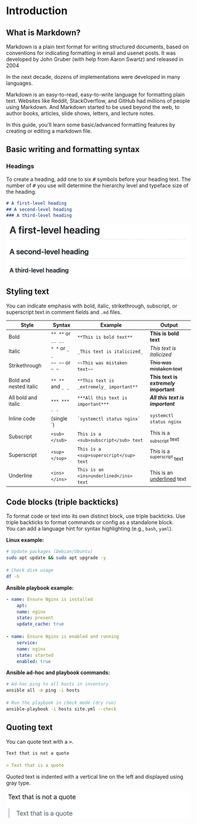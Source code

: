 # Introduction

## What is Markdown?

Markdown is a plain text format for writing structured documents, based on conventions for indicating formatting in email and usenet posts. It was developed by John Gruber (with help from Aaron Swartz) and released in 2004 

In the next decade, dozens of implementations were developed in many languages. 

Markdown is an easy-to-read, easy-to-write language for formatting plain text. Websites like Reddit, StackOverflow, and GitHub had millions of people using Markdown. And Markdown started to be used beyond the web, to author books, articles, slide shows, letters, and lecture notes.

In this guide, you'll learn some basic/advanced formatting features by creating or editing a markdown file.

## Basic writing and formatting syntax

### Headings

To create a heading, add one to six <kbd>#</kbd> symbols before your heading text. The number of <kbd>#</kbd> you use will determine the hierarchy level and typeface size of the heading.

```markdown
# A first-level heading
## A second-level heading
### A third-level heading
```

![Markdown showing sample h1, h2, and h3 headers, which descend in type size and visual weight to show hierarchy level.](../picture/headings-rendered.png)

## Styling text

You can indicate emphasis with bold, italic, strikethrough, subscript, or superscript text in comment fields and `.md` files.


| Style                  | Syntax                | Example                                  | Output                                    |
| ---------------------- | --------------------- | ---------------------------------------- | ----------------------------------------- |
| Bold                   | `** **` or `__ __`    | `**This is bold text**`                  | **This is bold text**                     |
| Italic                 | `* *` or `_ _`        | `_This text is italicized_`              | _This text is italicized_                 |
| Strikethrough          | `~~ ~~` or `~ ~`      | `~~This was mistaken text~~`             | ~~This was mistaken text~~                |
| Bold and nested italic | `** **` and `_ _`     | `**This text is _extremely_ important**` | **This text is _extremely_ important**    |
| All bold and italic    | `*** ***`             | `***All this text is important***`       | ***All this text is important***          | 
| Inline code            | `` ` ` `` (single `)  | `` `systemctl status nginx` ``           | `systemctl status nginx`                      |
| Subscript              | `<sub> </sub>`        | `This is a <sub>subscript</sub> text`    | This is a <sub>subscript</sub> text       |
| Superscript            | `<sup> </sup>`        | `This is a <sup>superscript</sup> text`  | This is a <sup>superscript</sup> text     |
| Underline              | `<ins> </ins>`        | `This is an <ins>underlined</ins> text`  | This is an <ins>underlined</ins> text     |

## Code blocks (triple backticks)
To format code or text into its own distinct block, use triple backticks.
Use triple backticks to format commands or config as a standalone block.  
You can add a language hint for syntax highlighting (e.g., `bash`, `yaml`).

**Linux example:**

```bash
# Update packages (Debian/Ubuntu)
sudo apt update && sudo apt upgrade -y

# Check disk usage
df -h
```

**Ansible playbook example:**

```yaml
- name: Ensure Nginx is installed
    apt:
    name: nginx
    state: present
    update_cache: true

- name: Ensure Nginx is enabled and running
    service:
    name: nginx
    state: started
    enabled: true
```

**Ansible ad-hoc and playbook commands:**

```bash
# Ad-hoc ping to all hosts in inventory
ansible all -m ping -i hosts

# Run the playbook in check mode (dry run)
ansible-playbook -i hosts site.yml --check
```

## Quoting text

You can quote text with a <kbd>></kbd>.

```markdown
Text that is not a quote

> Text that is a quote
```

Quoted text is indented with a vertical line on the left and displayed using gray type.

![Markdown showing the difference between normal and quoted text.](../picture/quoted-text-rendered.png)
